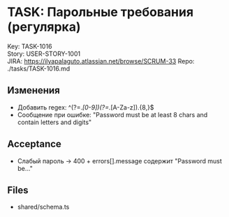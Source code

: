 # TASK: Парольные требования (регулярка)
Key: TASK-1016  
Story: USER-STORY-1001  
JIRA: https://ilyapalaguto.atlassian.net/browse/SCRUM-33
Repo: ./tasks/TASK-1016.md

## Изменения
- Добавить regex: ^(?=.*[0-9])(?=.*[A-Za-z]).{8,}$
- Сообщение при ошибке: "Password must be at least 8 chars and contain letters and digits"

## Acceptance
- Слабый пароль → 400 + errors[].message содержит "Password must be..."

## Files
- shared/schema.ts
